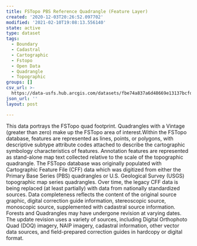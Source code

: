```yaml
---
title: FSTopo PBS Reference Quadrangle (Feature Layer)
created: '2020-12-03T20:26:52.097702'
modified: '2021-02-10T19:08:13.556140'
state: active
type: dataset
tags:
  - Boundary
  - Cadastral
  - Cartographic
  - Fstopo
  - Open Data
  - Quadrangle
  - Topographic
groups: []
csv_url: >-
  https://data-usfs.hub.arcgis.com/datasets/fbe74a837a6d48669e13137bcfd84aa4_0.csv?outSR=%7B%22latestWkid%22%3A4269%2C%22wkid%22%3A4269%7D
json_url: ''
layout: post

---
```

This data portrays the FSTopo quad footprint. Quadrangles with a Vintage (greater than zero) make up the FSTopo area of interest.Within the FSTopo database, features are represented as lines, points, or polygons, with descriptive subtype attribute codes attached to describe the cartographic symbology characteristics of features. Annotation features are represented as stand-alone map text collected relative to the scale of the topographic quadrangle. The FSTopo database was originally populated with Cartographic Feature File (CFF) data which was digitized from either the Primary Base Series (PBS) quadrangles or U.S. Geological Survey (USGS) topographic map series quadrangles. Over time, the legacy CFF data is being replaced (at least partially) with data from nationally standardized sources. Data completeness reflects the content of the original source graphic, digital correction guide information, stereoscopic source, monoscopic source, supplemented with cadastral source information. Forests and Quadrangles may have undergone revision at varying dates. The update revision uses a variety of sources, including Digital Orthophoto Quad (DOQ) imagery, NAIP imagery, cadastral information, other vector data sources, and field-prepared correction guides in hardcopy or digital format.
